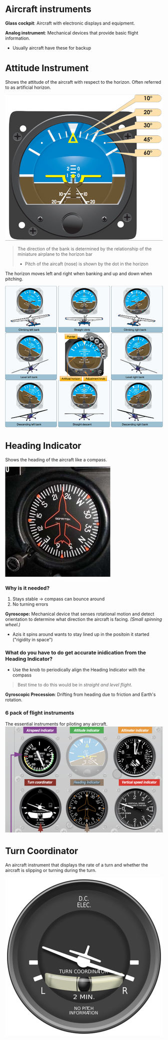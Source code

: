 # Aircraft instruments

**Glass cockpit**: Aircraft with electronic displays and equipment.

**Analog instrument**: Mechanical devices that provide basic flight information.

- Usually aircraft have these for backup

# Attitude Instrument

Shows the attitude of the aircraft with respect to the horizon.
Often referred to as artificial horizon.

![Attitude indicator](../../diagrams/attitude-instrument.png)

> The direction of the bank is determined by the relationship of the miniature airplane to the horizon bar
>
> - Pitch of the aircaft (nose) is shown by the dot in the horizon

The horizon moves left and right when banking and up and down when pitching.

![Attitude indicatons of banking & pitching](../../diagrams/attitude-instrument-readings.png)

# Heading Indicator

Shows the heading of the aircraft like a compass.

![Heading Indicator](../../diagrams/heading-indicator.png)

### Why is it needed?

1. Stays stable -> compass can bounce around
2. No turning errors

**Gyroscope:** Mechanical device that senses rotational motion and detect orientation to determine what direction the aircraft is facing. _(Small spinning wheel.)_

- Azis it spins around wants to stay lined up in the positoin it started ("rigidity in space")

### What do you have to do get accurate inidication from the Heading Indicator?

- Use the knob to periodically align the Heading Indicator with the compass

> Best time to do this would be in _straight and level flight_.

**Gyroscopic Precession**: Drifting from heading due to friction and Earth's rotation.

### 6 pack of flight instruments

The essential instruments for piloting any aircraft.
![6 pack of flight instruments](../../diagrams/6-pack-flight-instruments.png)

# Turn Coordinator

An aircraft instrument that displays the rate of a turn and whether the aircraft is slipping or turning during the turn.

![Turn coordinator](../../diagrams/turn-coordinator.png)
